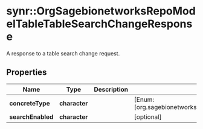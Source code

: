 # synr::OrgSagebionetworksRepoModelTableTableSearchChangeResponse

A response to a table search change request.

## Properties
Name | Type | Description | Notes
------------ | ------------- | ------------- | -------------
**concreteType** | **character** |  | [Enum: [org.sagebionetworks.repo.model.table.TableSearchChangeResponse]] 
**searchEnabled** | **character** |  | [optional] 


